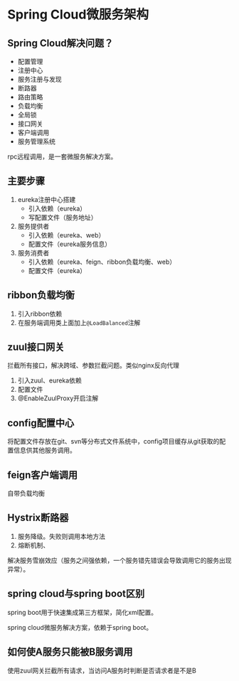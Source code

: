 # Spring Cloud微服务架构 #

## Spring Cloud解决问题？ ##
- 配置管理
- 注册中心
- 服务注册与发现
- 断路器
- 路由策略
- 负载均衡
- 全局锁
- 接口网关
- 客户端调用
- 服务管理系统


rpc远程调用，是一套微服务解决方案。

## 主要步骤 ##
1. eureka注册中心搭建
	- 引入依赖（eureka）
	- 写配置文件（服务地址）
2. 服务提供者
	- 引入依赖（eureka、web）
	- 配置文件（eureka服务信息）
3. 服务消费者
	- 引入依赖（eureka、feign、ribbon负载均衡、web）
	- 配置文件（eureka）

## ribbon负载均衡 ##

1. 引入ribbon依赖
2. 在服务端调用类上面加上`@LoadBalanced`注解

## zuul接口网关 ##
拦截所有接口，解决跨域、参数拦截问题。类似nginx反向代理

1. 引入zuul、eureka依赖
2. 配置文件
3. @EnableZuulProxy开启注解

## config配置中心 ##
将配置文件存放在git、svn等分布式文件系统中，config项目缓存从git获取的配置信息供其他服务调用。

## feign客户端调用 ##
自带负载均衡

## Hystrix断路器 ##

1. 服务降级。失败则调用本地方法
2. 熔断机制、

解决服务雪崩效应（服务之间强依赖，一个服务错先错误会导致调用它的服务出现异常）。

## spring cloud与spring boot区别 ##
spring boot用于快速集成第三方框架，简化xml配置。

spring cloud微服务解决方案，依赖于spring boot。

## 如何使A服务只能被B服务调用 ##
使用zuul网关拦截所有请求，当访问A服务时判断是否请求者是不是B